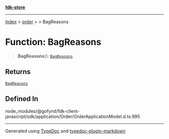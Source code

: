 [**fdk-store**](../../../README.md)
***

[Index](../../../API.md) > [order](../../README.md) > [<internal>](../README.md) > BagReasons

# Function: BagReasons

> **BagReasons**(): [`BagReasons`](../type-aliases/type-alias.BagReasons.md)

## Returns

[`BagReasons`](../type-aliases/type-alias.BagReasons.md)

## Defined In

node\_modules/@gofynd/fdk-client-javascript/sdk/application/Order/OrderApplicationModel.d.ts:995

***
Generated using [TypeDoc](https://typedoc.org/) and [typedoc-plugin-markdown](https://www.npmjs.com/package/typedoc-plugin-markdown)
